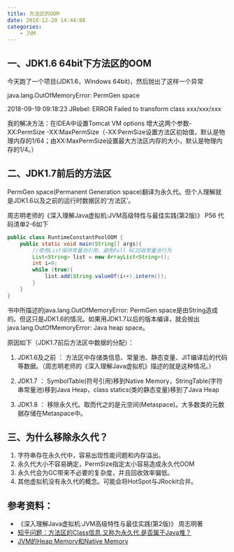 ```yaml
---
title: 方法区的OOM
date: 2018-12-20 14:44:08
categories: 
	- JVM
---
```


一、JDK1.6 64bit下方法区的OOM
---
今天跑了一个项目(JDK1.6，Windows 64bit)，然后抛出了这样一个异常

java.lang.OutOfMemoryError: PermGen space

2018-09-19 09:18:23 JRebel: ERROR Failed to transform class xxx/xxx/xxx

我的解决方法：在IDEA中设置Tomcat VM options 增大这两个参数-XX:PermSize -XX:MaxPermSize（-XX:PermSize设置方法区初始值，默认是物理内存的1/64；由XX:MaxPermSize设置最大方法区内存的大小，默认是物理内存的1/4。）


二、JDK1.7前后的方法区
---

PermGen space(Permanent Generation space)翻译为永久代。但个人理解就是JDK1.6以及之前的运行时数据区的‘方法区’。

周志明老师的《深入理解Java虚拟机:JVM高级特性与最佳实践(第2版)》 P56 代码清单2-6如下

``` java
public class RuntimeConstantPoolOOM {
    public static void main(String[] args){
        //使用List保持常量池引用，避免Full GC回收常量池行为
        List<String> list = new ArrayList<String>();
        int i=0;
        while (true){
            list.add(String.valueOf(i++).intern());
        }
    }
}
```
书中所描述的java.lang.OutOfMemoryError: PermGen space是由String造成的。但这只是JDK1.6的情况。如果用JDK1.7以后的版本编译，就会抛出java.lang.OutOfMemoryError: Java heap space。

原因如下（JDK1.7前后方法区中数据的分配）：

1. JDK1.6及之前 ： 方法区中存储类信息、常量池、静态变量、JIT编译后的代码等数据。（周志明老师的《深入理解Java虚拟机》描述的就是这种情况。）

2. JDK1.7 ： SymbolTable(符号引用)移到Native Memory，StringTable(字符串常量池)移到Java Heap，class statics(类的静态变量)移到了Java Heap

3. JDK1.8 ： 移除永久代。取而代之的是元空间(Metaspace)。大多数类的元数据存储在Metaspace中。

三、为什么移除永久代？
---

1. 字符串存在永久代中，容易出现性能问题和内存溢出。
2. 永久代大小不容易确定，PermSize指定太小容易造成永久代OOM
3. 永久代会为GC带来不必要的复杂度，并且回收效率偏低。
4. 其他虚拟机没有永久代的概念。可能会将HotSpot与JRockit合并。

参考资料：
---

- 《深入理解Java虚拟机:JVM高级特性与最佳实践(第2版)》 周志明著
- [知乎问题：方法区的Class信息,又称为永久代,是否属于Java堆？](https://www.zhihu.com/question/49044988/answer/113961406)
- [JVM的Heap Memory和Native Memory](https://blog.csdn.net/u013721793/article/details/51204001)